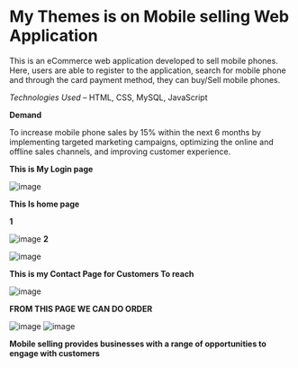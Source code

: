 # My Themes is on Mobile selling Web Application

This is an eCommerce web application developed to sell mobile phones. Here, users are able to register to the application, search for mobile phone and through the card payment method, they can buy/Sell  mobile phones.

*Technologies Used* – HTML, CSS, MySQL, JavaScript 

**Demand**

To increase mobile phone sales by 15% within the next 6 months by implementing targeted marketing campaigns, optimizing the online and offline sales channels, and improving customer experience.

**This is My Login page**

![image](https://user-images.githubusercontent.com/85841071/229817642-b0c68791-34f2-4f7b-b7b9-9ab079a639b9.png)

**This Is home page**

**1**

![image](https://user-images.githubusercontent.com/85841071/229818179-136e57ba-141d-40d6-9b3d-27c7de9391ae.png)
**2**


![image](https://user-images.githubusercontent.com/85841071/229818433-4e5b17ff-66f1-476e-89fe-5ebb02acf970.png)

**This is my Contact Page for Customers To reach**

![image](https://user-images.githubusercontent.com/85841071/229818822-ea7e8869-e72a-4c99-baa8-bff5ee125e17.png)

**FROM THIS PAGE WE CAN DO ORDER**

![image](https://user-images.githubusercontent.com/85841071/229823524-607d2723-7e3e-420b-af30-3a5b3b891005.png)
![image](https://user-images.githubusercontent.com/85841071/229820728-1b6547f5-b26f-49ff-a4d3-5b882447b37b.png)

**Mobile selling provides businesses with a range of opportunities to engage with customers**

